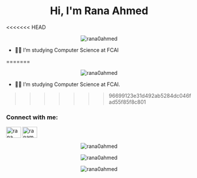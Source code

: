 <h1 align="center">Hi, I'm Rana Ahmed</h1>
<<<<<<< HEAD

<p align="center"> <img src="https://komarev.com/ghpvc/?username=rana0ahmed&label=Profile%20views&color=0e75b6&style=flat" alt="rana0ahmed" /> </p>

- 👨‍💻 I’m studying Computer Science at FCAI

=======

<p align="center"> <img src="https://komarev.com/ghpvc/?username=rana0ahmed&label=Profile%20views&color=0e75b6&style=flat" alt="rana0ahmed" /> </p>

- 👨‍💻 I’m studying Computer Science at FCAI.
>>>>>>> 96699123e31d492ab5284dc046fad55f85f8c801

<h3 align="left">Connect with me:</h3>
<p align="left">
<a href="https://linkedin.com/in/rana ahmed" target="blank"><img align="center" src="https://raw.githubusercontent.com/rahuldkjain/github-profile-readme-generator/master/src/images/icons/Social/linked-in-alt.svg" alt="rana ahmed" height="30" width="40" /></a>
<a href="https://codeforces.com/profile/ranamoh01" target="blank"><img align="center" src="https://raw.githubusercontent.com/rahuldkjain/github-profile-readme-generator/master/src/images/icons/Social/codeforces.svg" alt="ranamoh01" height="30" width="40" /></a>
</p>



<p align="center" >
<img src="https://github-readme-stats.vercel.app/api?username=rana0ahmed&show_icons=true&locale=en" alt="rana0ahmed" alt="rana0ahmed" /></p>

<p align="center" >
<img src="https://github-readme-streak-stats.herokuapp.com/?user=rana0ahmed&" alt="rana0ahmed" /></p>

<p align="center" >
<img src="https://github-readme-stats.vercel.app/api/top-langs?username=rana0ahmed&show_icons=true&locale=en&layout=compact" alt="rana0ahmed" alt="rana0ahmed" /></p>
